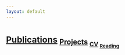 ```yaml
---
layout: default
---
```



# <sub>[Publications](./publications-page.html) <sub>[Projects](./publications-page.html)     <sub>[CV](./publications-page.html)     <sub>[Reading](./publications-page.html)



